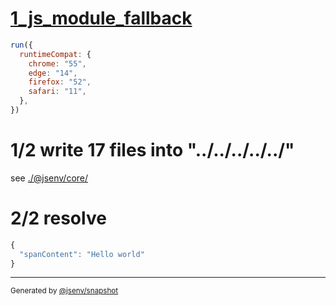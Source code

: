 # [1_js_module_fallback](../../react_build.test.mjs#L38)

```js
run({
  runtimeCompat: {
    chrome: "55",
    edge: "14",
    firefox: "52",
    safari: "11",
  },
})
```

# 1/2 write 17 files into "../../../../../"

see [./@jsenv/core/](./@jsenv/core/)

# 2/2 resolve

```js
{
  "spanContent": "Hello world"
}
```

---

<sub>
  Generated by <a href="https://github.com/jsenv/core/tree/main/packages/tooling/snapshot">@jsenv/snapshot</a>
</sub>
